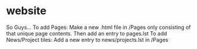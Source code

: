 # website
So Guys...
To add Pages:
Make a new .html file in /Pages only consisting of that unique page contents. Then add an entry to pages.lst
To add News/Project tiles:
Add a new entry to news/projects.lst in /Pages

